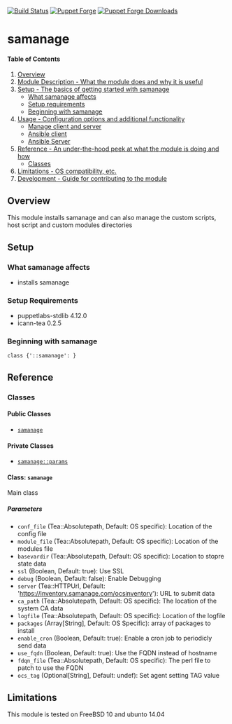 [![Build Status](https://travis-ci.org/icann-dns/puppet-samanage.svg?branch=master)](https://travis-ci.org/icann-dns/puppet-samanage)
[![Puppet Forge](https://img.shields.io/puppetforge/v/icann/samanage.svg?maxAge=2592000)](https://forge.puppet.com/icann/samanage)
[![Puppet Forge Downloads](https://img.shields.io/puppetforge/dt/icann/samanage.svg?maxAge=2592000)](https://forge.puppet.com/icann/samanage)
# samanage

#### Table of Contents

1. [Overview](#overview)
2. [Module Description - What the module does and why it is useful](#module-description)
3. [Setup - The basics of getting started with samanage](#setup)
    * [What samanage affects](#what-samanage-affects)
    * [Setup requirements](#setup-requirements)
    * [Beginning with samanage](#beginning-with-samanage)
4. [Usage - Configuration options and additional functionality](#usage)
    * [Manage client and server](#manage-client-and-server)
    * [Ansible client](#samanage-client)
    * [Ansible Server](#samanage-server)
5. [Reference - An under-the-hood peek at what the module is doing and how](#reference)
    * [Classes](#classes)
5. [Limitations - OS compatibility, etc.](#limitations)
6. [Development - Guide for contributing to the module](#development)

## Overview

This module installs samanage and can also manage the custom scripts, host script and custom modules directories

## Setup

### What samanage affects

* installs samanage 

### Setup Requirements 

* puppetlabs-stdlib 4.12.0
* icann-tea 0.2.5

### Beginning with samanage


```puppet
class {'::samanage': }
```

## Reference

### Classes

#### Public Classes

* [`samanage`](#class-samanage)

#### Private Classes

* [`samanage::params`](#class-samanageparams)

#### Class: `samanage`

Main class

##### Parameters 

* `conf_file` (Tea::Absolutepath, Default: OS specific): Location of the config file
* `module_file` (Tea::Absolutepath, Default: OS specific): Location of the modules file
* `basevardir` (Tea::Absolutepath, Default: OS specific): Location to stopre state data
* `ssl` (Boolean, Default: true): Use SSL
* `debug` (Boolean, Default: false): Enable Debugging 
* `server` (Tea::HTTPUrl, Default: 'https://inventory.samanage.com/ocsinventory'): URL to submit data
* `ca_path` (Tea::Absolutepath, Default: OS specific): The location of the system CA data
* `logfile` (Tea::Absolutepath, Default: OS specific): Location of the logfile
* `packages` (Array[String], Default: OS Specific): array of packages to install
* `enable_cron` (Boolean, Default: true): Enable a cron job to periodicly send data
* `use_fqdn` (Boolean, Default: true): Use the FQDN instead of hostname
* `fdqn_file` (Tea::Absolutepath, Default: OS specific): The perl file to patch to use the FQDN
* `ocs_tag` (Optional[String], Default: undef): Set agent setting TAG value

## Limitations

This module is tested on FreeBSD 10 and ubunto 14.04 

